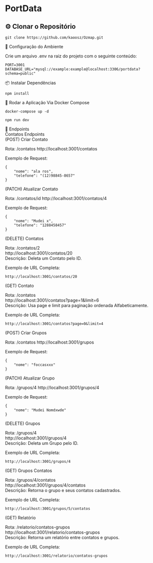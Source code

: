 # PortData
## ⚙️ Clonar o Repositório

```
git clone https://github.com/kaoosz/Ozmap.git
```
🔧 Configuração do Ambiente

Crie um arquivo .env na raiz do projeto com o seguinte conteúdo:
```
PORT=3001
DATABASE_URL="mysql://example:example@localhost:3306/portdata?schema=public"
```
📦 Instalar Dependências
```
npm install
```
🚀 Rodar a Aplicação
Via Docker Compose
```
docker-compose up -d
```
```
npm run dev
```
 

📄 Endpoints  
Contatos Endpoints  
(POST) Criar Contato

Rota: /contatos
http://localhost:3001/contatos

Exemplo de Request:
```
{
    "nome": "ala ros",
    "telefone": "(12)98845-8657"
}
```

(PATCH) Atualizar Contato

Rota: /contatos/id
http://localhost:3001/contatos/4

Exemplo de Request:
```
{
    "nome": "Mudei x",
    "telefone": "1288458457"
}
```

(DELETE) Contatos

Rota: /contatos/2  
http://localhost:3001/contatos/20  
Descrição: Deleta um Contato pelo ID.

Exemplo de URL Completa:
```
http://localhost:3001/contatos/20
```

(GET) Contato

Rota: /contatos  
http://localhost:3001/contatos?page=1&limit=6  
Descrição: Usa page e limit para paginação ordenada Alfabeticamente.  

Exemplo de URL Completa:
```
http://localhost:3001/contatos?page=0&limit=4
```

(POST) Criar Grupos

Rota: /contatos
http://localhost:3001/grupos

Exemplo de Request:
```
{
    "nome": "foccasxxx"
}
```
(PATCH) Atualizar Grupo

Rota: /grupos/4
http://localhost:3001/grupos/4

Exemplo de Request:
```
{
    "nome": "Mudei Nomdxwde"
}
```
(DELETE) Grupos

Rota: /grupos/4    
http://localhost:3001/grupos/4  
Descrição: Deleta um Grupo pelo ID.

Exemplo de URL Completa:
```
http://localhost:3001/grupos/4
```

(GET) Grupos Contatos

Rota: /grupos/4/contatos  
http://localhost:3001/grupos/4/contatos  
Descrição: Retorna o grupo e seus contatos cadastrados.

Exemplo de URL Completa:
```
http://localhost:3001/grupos/5/contatos
```

(GET) Relatório

Rota: /relatorio/contatos-grupos   
http://localhost:3001/relatorio/contatos-grupos  
Descrição: Retorna um relatório entre contatos e grupos.

Exemplo de URL Completa:
```
http://localhost:3001/relatorio/contatos-grupos
```
